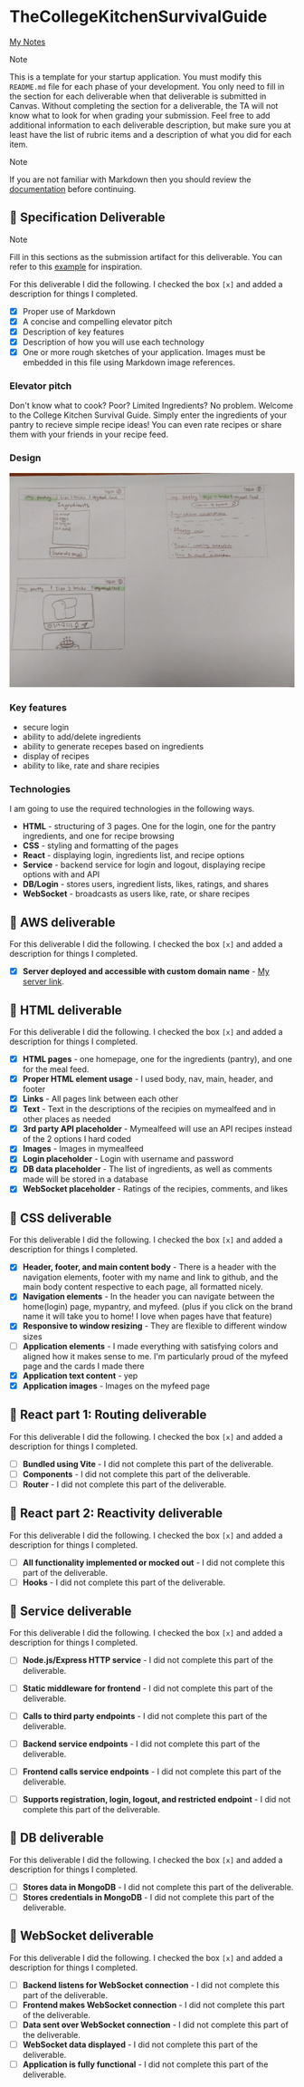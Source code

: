 # TheCollegeKitchenSurvivalGuide

[My Notes](notes.md)

> [!NOTE]
>  This is a template for your startup application. You must modify this `README.md` file for each phase of your development. You only need to fill in the section for each deliverable when that deliverable is submitted in Canvas. Without completing the section for a deliverable, the TA will not know what to look for when grading your submission. Feel free to add additional information to each deliverable description, but make sure you at least have the list of rubric items and a description of what you did for each item.

> [!NOTE]
>  If you are not familiar with Markdown then you should review the [documentation](https://docs.github.com/en/get-started/writing-on-github/getting-started-with-writing-and-formatting-on-github/basic-writing-and-formatting-syntax) before continuing.

## 🚀 Specification Deliverable

> [!NOTE]
>  Fill in this sections as the submission artifact for this deliverable. You can refer to this [example](https://github.com/webprogramming260/startup-example/blob/main/README.md) for inspiration.

For this deliverable I did the following. I checked the box `[x]` and added a description for things I completed.

- [x] Proper use of Markdown
- [x] A concise and compelling elevator pitch
- [x] Description of key features
- [x] Description of how you will use each technology
- [x] One or more rough sketches of your application. Images must be embedded in this file using Markdown image references.

### Elevator pitch

Don't know what to cook? Poor? Limited Ingredients? No problem. Welcome to the College Kitchen Survival Guide. Simply enter the ingredients of your pantry to recieve simple recipe ideas! You can even rate recipes or share them with your friends in your recipe feed.

### Design

![Design image](Design.jpg)


### Key features

- secure login
- ability to add/delete ingredients
- ability to generate recepes based on ingredients
- display of recipes
- ability to like, rate and share recipies

### Technologies

I am going to use the required technologies in the following ways.

- **HTML** - structuring of 3 pages. One for the login, one for the pantry ingredients, and one for recipe browsing
- **CSS** - styling and formatting of the pages
- **React** - displaying login, ingredients list, and recipe options
- **Service** - backend service for login and logout, displaying recipe options with and API
- **DB/Login** - stores users, ingredient lists, likes, ratings, and shares
- **WebSocket** - broadcasts as users like, rate, or share recipes

## 🚀 AWS deliverable

For this deliverable I did the following. I checked the box `[x]` and added a description for things I completed.

- [x] **Server deployed and accessible with custom domain name** - [My server link](thecollegekitchensurvivalguide.click).

## 🚀 HTML deliverable

For this deliverable I did the following. I checked the box `[x]` and added a description for things I completed.

- [x] **HTML pages** - one homepage, one for the ingredients (pantry), and one for the meal feed.
- [x] **Proper HTML element usage** - I used body, nav, main, header, and footer
- [x] **Links** - All pages link between each other
- [x] **Text** - Text in the descriptions of the recipies on mymealfeed and in other places as needed
- [x] **3rd party API placeholder** - Mymealfeed will use an API recipes instead of the 2 options I hard coded
- [x] **Images** - Images in mymealfeed
- [x] **Login placeholder** - Login with username and password
- [x] **DB data placeholder** - The list of ingredients, as well as comments made will be stored in a database
- [x] **WebSocket placeholder** - Ratings of the recipies, comments, and likes

## 🚀 CSS deliverable

For this deliverable I did the following. I checked the box `[x]` and added a description for things I completed.

- [x] **Header, footer, and main content body** - There is a header with the navigation elements, footer with my name and link to github, and the main body content respective to each page, all formatted nicely.
- [x] **Navigation elements** - In the header you can navigate between the home(login) page, mypantry, and myfeed. (plus if you click on the brand name it will take you to home! I love when pages have that feature)
- [x] **Responsive to window resizing** - They are flexible to different window sizes
- [ ] **Application elements** - I made everything with satisfying colors and aligned how it makes sense to me. I'm particularly proud of the myfeed page and the cards I made there
- [x] **Application text content** - yep
- [x] **Application images** - Images on the myfeed page

## 🚀 React part 1: Routing deliverable

For this deliverable I did the following. I checked the box `[x]` and added a description for things I completed.

- [ ] **Bundled using Vite** - I did not complete this part of the deliverable.
- [ ] **Components** - I did not complete this part of the deliverable.
- [ ] **Router** - I did not complete this part of the deliverable.

## 🚀 React part 2: Reactivity deliverable

For this deliverable I did the following. I checked the box `[x]` and added a description for things I completed.

- [ ] **All functionality implemented or mocked out** - I did not complete this part of the deliverable.
- [ ] **Hooks** - I did not complete this part of the deliverable.

## 🚀 Service deliverable

For this deliverable I did the following. I checked the box `[x]` and added a description for things I completed.

- [ ] **Node.js/Express HTTP service** - I did not complete this part of the deliverable.
- [ ] **Static middleware for frontend** - I did not complete this part of the deliverable.
- [ ] **Calls to third party endpoints** - I did not complete this part of the deliverable.
- [ ] **Backend service endpoints** - I did not complete this part of the deliverable.
- [ ] **Frontend calls service endpoints** - I did not complete this part of the deliverable.
- [ ] **Supports registration, login, logout, and restricted endpoint** - I did not complete this part of the deliverable.


## 🚀 DB deliverable

For this deliverable I did the following. I checked the box `[x]` and added a description for things I completed.

- [ ] **Stores data in MongoDB** - I did not complete this part of the deliverable.
- [ ] **Stores credentials in MongoDB** - I did not complete this part of the deliverable.

## 🚀 WebSocket deliverable

For this deliverable I did the following. I checked the box `[x]` and added a description for things I completed.

- [ ] **Backend listens for WebSocket connection** - I did not complete this part of the deliverable.
- [ ] **Frontend makes WebSocket connection** - I did not complete this part of the deliverable.
- [ ] **Data sent over WebSocket connection** - I did not complete this part of the deliverable.
- [ ] **WebSocket data displayed** - I did not complete this part of the deliverable.
- [ ] **Application is fully functional** - I did not complete this part of the deliverable.
